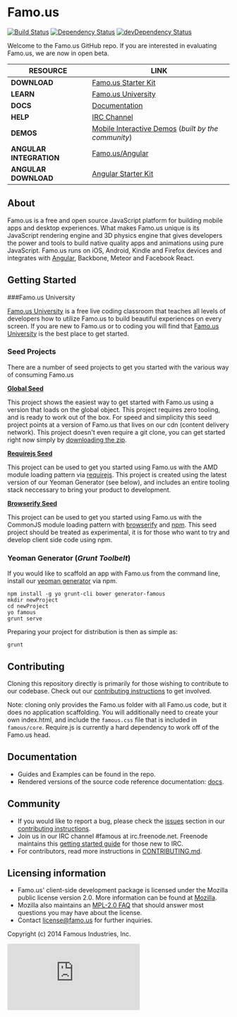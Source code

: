 Famo.us
=======

[![Build Status](https://travis-ci.org/Famous/famous.svg?branch=master)](https://travis-ci.org/Famous/famous) [![Dependency Status](https://david-dm.org/Famous/famous.svg)](https://david-dm.org/Famous/famous) [![devDependency Status](https://david-dm.org/Famous/famous/dev-status.svg)](https://david-dm.org/Famous/famous#info=devDependencies)

Welcome to the Famo.us GitHub repo. If you are interested in evaluating Famo.us, we are now in open beta.

| RESOURCE | LINK |
|------------|---------|
| **DOWNLOAD** | [Famo.us Starter Kit][starter-kit] |
| **LEARN** | [Famo.us University][famous-university] |
| **DOCS** | [Documentation][famous-docs] |
| **HELP** | [IRC Channel][IRC] |
| **DEMOS** | [Mobile Interactive Demos][famous-demos] (*built by the community*)|
| **ANGULAR INTEGRATION** | [Famo.us/Angular][famous-angular] |
| **ANGULAR DOWNLOAD** | [Angular Starter Kit][famous-angular-starter-kit] |

## About

Famo.us is a free and open source JavaScript platform for building mobile apps and desktop experiences. What makes Famo.us unique is its JavaScript rendering engine and 3D physics engine that gives developers the power and tools to build native quality apps and animations using pure JavaScript. Famo.us runs on iOS, Android, Kindle and Firefox devices and integrates with [Angular][famous-angular], Backbone, Meteor and Facebook React. 

## Getting Started

###Famo.us University

[Famo.us University][famous-university] is a free live coding classroom that teaches all levels of developers how to utilize Famo.us to build beautiful experiences on every screen.  If you are new to Famo.us or to coding you will find that [Famo.us University][famous-university] is the best place to get started.

### Seed Projects

There are a number of seed projects to get you started with the various way of consuming Famo.us

**[Global Seed][global-seed]**

This project shows the easiest way to get started with Famo.us using a version that loads on the global object.  This project requires zero tooling, and is ready to work out of the box.  For speed and simplicity this seed project points at a version of Famo.us that lives on our cdn (content delivery network).  This project doesn't even require a git clone, you can get started right now simply by [downloading the zip][global-seed-download].

**[Requirejs Seed][requirejs-seed]**

This project can be used to get you started using Famo.us with the AMD module loading pattern via [requirejs][requirejs].  This project is created using the latest version of our Yeoman Generator (see below), and includes an entire tooling stack neccessary to bring your product to development.

**[Browserify Seed][browserify-seed]**

This project can be used to get you started using Famo.us with the CommonJS module loading pattern with [browserify][browserify] and [npm][npm].  This seed project should be treated as experimental, it is for those who want to try and develop client side code using npm.

### Yeoman Generator (*Grunt Toolbelt*)

If you would like to scaffold an app with Famo.us from the command line, install our [yeoman generator][github-generator] via npm.

    npm install -g yo grunt-cli bower generator-famous
    mkdir newProject
    cd newProject
    yo famous
    grunt serve

Preparing your project for distribution is then as simple as:

    grunt

## Contributing

Cloning this repository directly is primarily for those wishing to contribute to our codebase. Check out our [contributing instructions][contributing] to get involved. 
    
Note: cloning only provides the Famo.us folder with all Famo.us code, but it does no application scaffolding. You will additionally need to create your own index.html, and include the `famous.css` file that is included in `famous/core`. Require.js is currently a hard dependency to work off of the Famo.us head.
  
## Documentation

- Guides and Examples can be found in the repo.
- Rendered versions of the source code reference documentation: [docs][site-docs].

## Community

- If you would like to report a bug, please check the [issues][contributing-issues] section in our [contributing instructions][contributing].
- Join us in our IRC channel #famous at irc.freenode.net. Freenode maintains this [getting started guide][irc-getting-started] for those new to IRC.
- For contributors, read more instructions in [CONTRIBUTING.md][contributing-issues].

## Licensing information
- Famo.us' client-side development package is licensed under the Mozilla public license version 2.0.  More information can be found at [Mozilla][mpl].
- Mozilla also maintains an [MPL-2.0 FAQ][mpl-faq] that should answer most questions you may have about the license.
- Contact license@famo.us for further inquiries.

Copyright (c) 2014 Famous Industries, Inc.


[famous-site]: http://famo.us
[starter-kit]: http://code.famo.us/famous-starter-kit/famous-starter-kit.zip?source=repo
[famous-university]: https://famo.us/university
[famous-help]: https://famo.us/help
[famous-docs]: http://famo.us/docs
[famous-demos]: http://famo.us/demos
[famous-angular]: http://famo.us/integrations/angular/
[famous-angular-starter-kit]: http://code.famo.us/famous-angular/latest/famous-angular-starter-kit.zip?source=repo
[IRC]: http://webchat.freenode.net/?channels=famous
[mpl]: http://www.mozilla.org/MPL/2.0/
[mpl-faq]: http://www.mozilla.org/MPL/2.0/FAQ.html
[site-install]: http://famo.us/install
[github-generator]: http://github.com/Famous/generator-famous.git
[site-guides]: http://famo.us/guides
[site-docs]: http://famo.us/docs
[site-university]: http://famo.us/university
[famous-organization-github]: http://github.com/Famous
[github-examples]: http://github.com/Famous/examples
[contributing]: https://github.com/Famous/famous/blob/master/CONTRIBUTING.md
[contributing-issues]: https://github.com/Famous/famous/blob/master/CONTRIBUTING.md#issues
[irc-getting-started]: http://freenode.net/using_the_network.shtml
[esr-questions]: http://www.catb.org/esr/faqs/smart-questions.html
[global-seed]: https://github.com/Famous/global-seed
[global-seed-download]: https://github.com/Famous/global-seed/archive/master.zip
[requirejs-seed]: https://github.com/Famous/requirejs-seed
[browserify-seed]: https://github.com/Famous/browserify-seed/
[requirejs]: http://requirejs.org/
[browserify]: http://browserify.org/
[npm]: http://npmjs.org


[![Analytics](https://ga-beacon.appspot.com/UA-34653957-5/famous/famous/README.md?pixel)](https://github.com/igrigorik/ga-beacon)